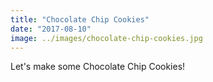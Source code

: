 ```yaml
---
title: "Chocolate Chip Cookies"
date: "2017-08-10"
image: ../images/chocolate-chip-cookies.jpg
---
```


Let's make some Chocolate Chip Cookies!